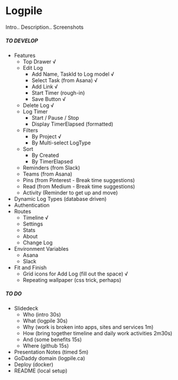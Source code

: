 # Logpile

Intro.. Description.. Screenshots

##### TO DEVELOP

* Features
  - Top Drawer √
  - Edit Log
    - Add Name, TaskId to Log model √ 
    - Select Task (from Asana) √
    - Add Link √
    - Start Timer (rough-in)
    - Save Button √
  - Delete Log √
  - Log Timer
    - Start / Pause / Stop
    - Display TimerElapsed (formatted)
  - Filters
    - By Project √
    - By Multi-select LogType
  - Sort
    - By Created
    - By TimerElapsed
  - Reminders (from Slack)
  - Teams (from Asana)
  - Pins (from Pinterest - Break time suggestions)
  - Read (from Medium - Break time suggestions)
  - Activity (Reminder to get up and move)
* Dynamic Log Types (database driven)
* Authentication
* Routes
  - Timeline √
  - Settings
  - Stats
  - About
  - Change Log
* Environment Variables
  - Asana
  - Slack
* Fit and Finish
  - Grid icons for Add Log (fill out the space) √
  - Repeating wallpaper (css trick, perhaps)

##### TO DO

* Slidedeck
  - Who (intro 30s)
  - What (logpile 30s)
  - Why (work is broken into apps, sites and services 1m)
  - How (bring together timeline and daily work activities 2m30s)
  - And (some benefits 15s)
  - Where (github 15s)
* Presentation Notes (timed 5m)
* GoDaddy domain (logpile.ca)
* Deploy (docker)
* README (local setup)